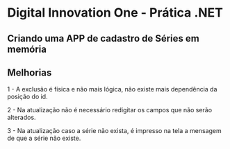 # Digital Innovation One - Prática .NET

## Criando uma APP de cadastro de Séries em memória


## Melhorias 
1 - A exclusão é física e não mais lógica, não existe mais dependência da posição do id.

2 - Na atualização não é necessário redigitar os campos que não serão alterados.

3 - Na atualização caso a série não exista, é impresso na tela a mensagem de que a série não existe.

